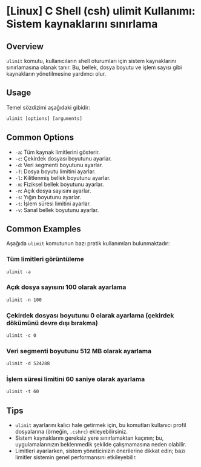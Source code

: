 # [Linux] C Shell (csh) ulimit Kullanımı: Sistem kaynaklarını sınırlama

## Overview
`ulimit` komutu, kullanıcıların shell oturumları için sistem kaynaklarını sınırlamasına olanak tanır. Bu, bellek, dosya boyutu ve işlem sayısı gibi kaynakların yönetilmesine yardımcı olur.

## Usage
Temel sözdizimi aşağıdaki gibidir:

```csh
ulimit [options] [arguments]
```

## Common Options
- `-a`: Tüm kaynak limitlerini gösterir.
- `-c`: Çekirdek dosyası boyutunu ayarlar.
- `-d`: Veri segmenti boyutunu ayarlar.
- `-f`: Dosya boyutu limitini ayarlar.
- `-l`: Kilitlenmiş bellek boyutunu ayarlar.
- `-m`: Fiziksel bellek boyutunu ayarlar.
- `-n`: Açık dosya sayısını ayarlar.
- `-s`: Yığın boyutunu ayarlar.
- `-t`: İşlem süresi limitini ayarlar.
- `-v`: Sanal bellek boyutunu ayarlar.

## Common Examples
Aşağıda `ulimit` komutunun bazı pratik kullanımları bulunmaktadır:

### Tüm limitleri görüntüleme
```csh
ulimit -a
```

### Açık dosya sayısını 100 olarak ayarlama
```csh
ulimit -n 100
```

### Çekirdek dosyası boyutunu 0 olarak ayarlama (çekirdek dökümünü devre dışı bırakma)
```csh
ulimit -c 0
```

### Veri segmenti boyutunu 512 MB olarak ayarlama
```csh
ulimit -d 524288
```

### İşlem süresi limitini 60 saniye olarak ayarlama
```csh
ulimit -t 60
```

## Tips
- `ulimit` ayarlarını kalıcı hale getirmek için, bu komutları kullanıcı profil dosyalarına (örneğin, `.cshrc`) ekleyebilirsiniz.
- Sistem kaynaklarını gereksiz yere sınırlamaktan kaçının; bu, uygulamalarınızın beklenmedik şekilde çalışmamasına neden olabilir.
- Limitleri ayarlarken, sistem yöneticinizin önerilerine dikkat edin; bazı limitler sistemin genel performansını etkileyebilir.